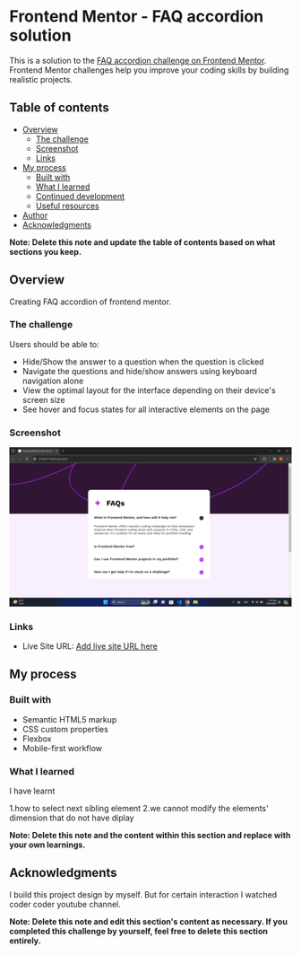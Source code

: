 # Frontend Mentor - FAQ accordion solution

This is a solution to the [FAQ accordion challenge on Frontend Mentor](https://www.frontendmentor.io/challenges/faq-accordion-wyfFdeBwBz). Frontend Mentor challenges help you improve your coding skills by building realistic projects. 

## Table of contents

- [Overview](#overview)
  - [The challenge](#the-challenge)
  - [Screenshot](#screenshot)
  - [Links](#links)
- [My process](#my-process)
  - [Built with](#built-with)
  - [What I learned](#what-i-learned)
  - [Continued development](#continued-development)
  - [Useful resources](#useful-resources)
- [Author](#author)
- [Acknowledgments](#acknowledgments)

**Note: Delete this note and update the table of contents based on what sections you keep.**

## Overview
Creating FAQ accordion of frontend mentor.

### The challenge

Users should be able to:

- Hide/Show the answer to a question when the question is clicked
- Navigate the questions and hide/show answers using keyboard navigation alone
- View the optimal layout for the interface depending on their device's screen size
- See hover and focus states for all interactive elements on the page

### Screenshot

![final solution picture](assets/images/solution.png)

### Links

- Live Site URL: [Add live site URL here](https://thinthunaing.github.io/faq-accordion/)

## My process

### Built with

- Semantic HTML5 markup
- CSS custom properties
- Flexbox
- Mobile-first workflow



### What I learned

I have learnt 

1.how to select next sibling element
2.we cannot modify the elements' dimension that do not have diplay

**Note: Delete this note and the content within this section and replace with your own learnings.**

## Acknowledgments

I build this project design by myself. But for certain interaction I watched coder coder youtube channel.

**Note: Delete this note and edit this section's content as necessary. If you completed this challenge by yourself, feel free to delete this section entirely.**

